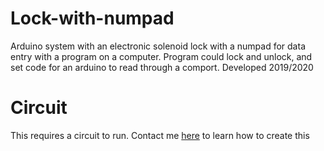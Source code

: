 # Lock-with-numpad
Arduino system with an electronic solenoid lock with a numpad for data entry with a program on a computer. Program could lock and unlock, and set code for an arduino to read through a comport. Developed 2019/2020

# Circuit
This requires a circuit to run. Contact me [here](https://james.org.nz/) to learn how to create this
